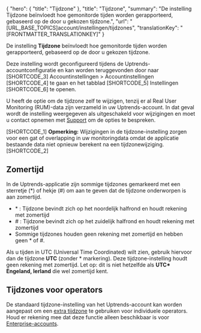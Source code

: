 {
  "hero": {
    "title": "Tijdzone"
  },
  "title": "Tijdzone",
  "summary": "De instelling Tijdzone beïnvloedt hoe gemonitorde tijden worden gerapporteerd, gebaseerd op de door u gekozen tijdzone.",
  "url": "[URL_BASE_TOPICS]account/instellingen/tijdzones",
  "translationKey": "[FRONTMATTER_TRANSLATIONKEY]"
}

De instelling **Tijdzone** beïnvloedt hoe gemonitorde tijden worden gerapporteerd, gebaseerd op de door u gekozen tijdzone.

Deze instelling wordt geconfigureerd tijdens de Uptrends-accountconfiguratie en kan worden teruggevonden door naar [SHORTCODE_3] Accountinstellingen > Accountinstellingen [SHORTCODE_4] te gaan en het tabblad [SHORTCODE_5] Instellingen [SHORTCODE_6] te openen.

U heeft de optie om de tijdzone zelf te wijzigen, tenzij er al Real User Monitoring (RUM)-data zijn verzameld in uw Uptrends-account. In dat geval wordt de instelling weergegeven als uitgeschakeld voor wijzigingen en moet u contact opnemen met [Support]([LINK_URL_1]) om de opties te bespreken.

[SHORTCODE_1]
**Opmerking:** Wijzigingen in de tijdzone-instelling zorgen voor een gat of overlapping in uw monitoringdata omdat de applicatie bestaande data niet opnieuw berekent na een tijdzonewijziging. 
[SHORTCODE_2]

## Zomertijd 

In de Uptrends-applicatie zijn sommige tijdzones gemarkeerd met een sterretje (\*) of hekje (\#) om aan te geven dat de tijdzone onderworpen is aan zomertijd.

- \* : Tijdzone bevindt zich op het noordelijk halfrond en houdt rekening met zomertijd
- \# : Tijdzone bevindt zich op het zuidelijk halfrond en houdt rekening met zomertijd
- Sommige tijdzones houden geen rekening met zomertijd en hebben geen \* of \#.

Als u tijden in UTC (Universal Time Coordinated) wilt zien, gebruik hiervoor dan de tijdzone **UTC** (zonder \* markering). Deze tijdzone-instelling houdt geen rekening met zomertijd. Let op: dit is niet hetzelfde als **UTC\* Engeland, Ierland** die wel zomertijd kent.

## Tijdzones voor operators

De standaard tijdzone-instelling van het Uptrends-account kan worden aangepast om een [extra tijdzone]([LINK_URL_2]) te gebruiken voor individuele operators. Houd er rekening mee dat deze functie alleen beschikbaar is voor [Enterprise-accounts]([LINK_URL_3]).
